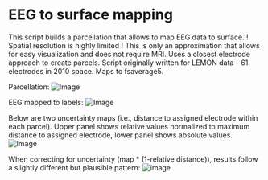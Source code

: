 # EEG to surface mapping

This script builds a parcellation that allows to map EEG data to surface. ! Spatial resolution is highly limited ! This is only an approximation that allows for easy visualization and does not require MRI.
Uses a closest electrode approach to create parcels. Script originally written for LEMON data - 61 electrodes in 2010 space. Maps to fsaverage5.

Parcellation:
![Image](https://github.com/user-attachments/assets/6094089f-7a04-4daa-9bdf-3093770f495b)

EEG mapped to labels:
![Image](https://github.com/user-attachments/assets/56a2c71c-fd38-4bf1-b818-1dc91eb84cb0)

Below are two uncertainty maps (i.e., distance to assigned electrode within each parcel). Upper panel shows relative values normalized to maximum distance to assigned electrode, lower panel shows absolute values. 
![Image](https://github.com/user-attachments/assets/afb0855d-5b1c-4231-bb14-e183488324cc)

When correcting for uncertainty (map * (1-relative distance)), results follow a slightly different but plausible pattern:
![image](https://github.com/user-attachments/assets/91fd2ded-1eeb-4694-921f-ea79ed2ed0c4)
